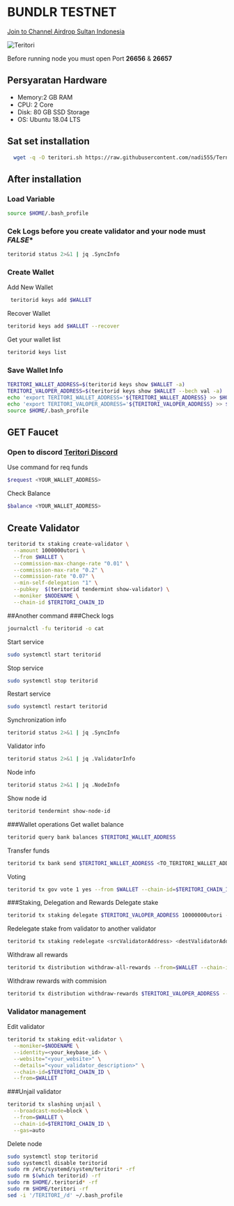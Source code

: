 
# BUNDLR TESTNET
<p style="font-size:14px" align="left">
<a href="https://t.me/airdropsultanindonesia" target="_blank">Join to Channel Airdrop Sultan Indonesia</a>
</p>

![Teritori](https://user-images.githubusercontent.com/65535542/179707485-f5321544-1b43-4514-bbf8-a76059765463.png)

Before running node you must open Port **26656** & **26657**


## Persyaratan Hardware

- Memory:2 GB RAM
- CPU: 2 Core
- Disk: 80 GB SSD Storage
- OS: Ubuntu 18.04 LTS

## Sat set installation
```bash
  wget -q -O teritori.sh https://raw.githubusercontent.com/nadi555/Ternode/main/teritori/teritori.sh && chmod +x teritori.sh && sudo /bin/bash teritori.sh
```

## After installation
### Load Variable
```bash
source $HOME/.bash_profile
```

### Cek Logs before you create validator and your node must ***FALSE****
```bash
teritorid status 2>&1 | jq .SyncInfo
```

### Create Wallet
Add New Wallet
```bash
 teritorid keys add $WALLET
```

Recover Wallet
```bash
teritorid keys add $WALLET --recover
```

Get your wallet list
```bash
teritorid keys list
```

### Save Wallet Info
```bash
TERITORI_WALLET_ADDRESS=$(teritorid keys show $WALLET -a)
TERITORI_VALOPER_ADDRESS=$(teritorid keys show $WALLET --bech val -a)
echo 'export TERITORI_WALLET_ADDRESS='${TERITORI_WALLET_ADDRESS} >> $HOME/.bash_profile
echo 'export TERITORI_VALOPER_ADDRESS='${TERITORI_VALOPER_ADDRESS} >> $HOME/.bash_profile
source $HOME/.bash_profile
```

## GET Faucet
### Open to discord [Teritori Discord](https://discord.gg/89zVxf29gC)

Use command for req funds
```bash
$request <YOUR_WALLET_ADDRESS>
```

Check Balance
```bash
$balance <YOUR_WALLET_ADDRESS>
```
## Create Validator
```bash
teritorid tx staking create-validator \
  --amount 1000000utori \
  --from $WALLET \
  --commission-max-change-rate "0.01" \
  --commission-max-rate "0.2" \
  --commission-rate "0.07" \
  --min-self-delegation "1" \
  --pubkey  $(teritorid tendermint show-validator) \
  --moniker $NODENAME \
  --chain-id $TERITORI_CHAIN_ID
```

##Another command
###Check logs

```bash
journalctl -fu teritorid -o cat
```

Start service

```bash
sudo systemctl start teritorid
```

Stop service

```bash
sudo systemctl stop teritorid
```

Restart service

```bash
sudo systemctl restart teritorid
```

Synchronization info

```bash
teritorid status 2>&1 | jq .SyncInfo
```

Validator info

```bash
teritorid status 2>&1 | jq .ValidatorInfo
```

Node info

```bash
teritorid status 2>&1 | jq .NodeInfo
```

Show node id

```bash 
teritorid tendermint show-node-id
```

###Wallet operations
Get wallet balance

```bash
teritorid query bank balances $TERITORI_WALLET_ADDRESS
```

Transfer funds

```bash
teritorid tx bank send $TERITORI_WALLET_ADDRESS <TO_TERITORI_WALLET_ADDRESS> 10000000utori
```

Voting

```bash
teritorid tx gov vote 1 yes --from $WALLET --chain-id=$TERITORI_CHAIN_ID
```

###Staking, Delegation and Rewards
Delegate stake

```bash
teritorid tx staking delegate $TERITORI_VALOPER_ADDRESS 10000000utori --from=$WALLET --chain-id=$TERITORI_CHAIN_ID --gas=auto
```

Redelegate stake from validator to another validator

```bash 
teritorid tx staking redelegate <srcValidatorAddress> <destValidatorAddress> 10000000utori --from=$WALLET --chain-id=$TERITORI_CHAIN_ID --gas=auto
```

Withdraw all rewards

```bash 
teritorid tx distribution withdraw-all-rewards --from=$WALLET --chain-id=$TERITORI_CHAIN_ID --gas=auto
```

Withdraw rewards with commision

```bash
teritorid tx distribution withdraw-rewards $TERITORI_VALOPER_ADDRESS --from=$WALLET --commission --chain-id=$TERITORI_CHAIN_ID
```

### Validator management
Edit validator

```bash
teritorid tx staking edit-validator \
  --moniker=$NODENAME \
  --identity=<your_keybase_id> \
  --website="<your_website>" \
  --details="<your_validator_description>" \
  --chain-id=$TERITORI_CHAIN_ID \
  --from=$WALLET
```

###Unjail validator

```bash
teritorid tx slashing unjail \
  --broadcast-mode=block \
  --from=$WALLET \
  --chain-id=$TERITORI_CHAIN_ID \
  --gas=auto
```


Delete node

```bash
sudo systemctl stop teritorid
sudo systemctl disable teritorid
sudo rm /etc/systemd/system/teritori* -rf
sudo rm $(which teritorid) -rf
sudo rm $HOME/.teritorid* -rf
sudo rm $HOME/teritori -rf
sed -i '/TERITORI_/d' ~/.bash_profile
```
